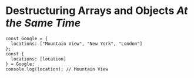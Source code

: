 # Destructuring Arrays and Objects *At the Same Time*
```
const Google = {
  locations: ["Mountain View", "New York", "London"]
};
const {
  locations: [location]
} = Google;
console.log(location); // Mountain View 
```